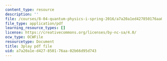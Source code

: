 ```yaml
---
content_type: resource
description: ''
file: /courses/8-04-quantum-physics-i-spring-2016/a7a20a1ed427850176aa02b66d95d743_5L4QfjbK87M.pdf
file_type: application/pdf
learning_resource_types: []
license: https://creativecommons.org/licenses/by-nc-sa/4.0/
ocw_type: OCWFile
resourcetype: Document
title: 3play pdf file
uid: a7a20a1e-d427-8501-76aa-02b66d95d743
---
```

